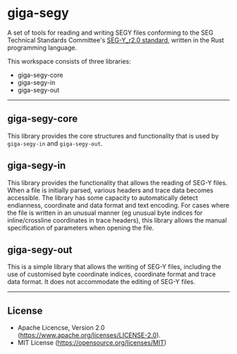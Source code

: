 # giga-segy
A set of tools for reading and writing SEGY files conforming to the SEG Technical Standards Committee's [SEG-Y_r2.0 standard](https://seg.org/Portals/0/SEG/News%20and%20Resources/Technical%20Standards/seg_y_rev2_0-mar2017.pdf), written in the Rust programming language.

This workspace consists of three libraries:
* giga-segy-core
* giga-segy-in
* giga-segy-out
___
## giga-segy-core
This library provides the core structures and functionality that is used by `giga-segy-in` and `giga-segy-out`.

## giga-segy-in
This library provides the functionality that allows the reading of SEG-Y files. When a file is initially parsed, various headers and trace data becomes accessible. The library has some capacity to automatically detect endianness, coordinate and data format and text encoding. For cases where the file is written in an unusual manner (eg unusual byte indices for inline/crossline coordinates in trace headers), this library allows the manual specification of parameters when opening the file.

## giga-segy-out
This is a simple library that allows the writing of SEG-Y files, including the use of customised byte coordinate indices, coordinate format and trace data format. It does not accommodate the editing of SEG-Y files.

___
## License
* Apache Licencse, Version 2.0 (https://www.apache.org/licenses/LICENSE-2.0).
* MIT License (https://opensource.org/licenses/MIT)